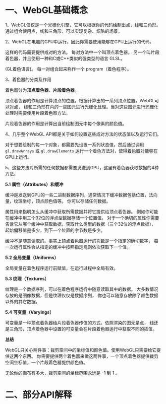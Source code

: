 # 一、WebGL基础概念

1、WebGL仅仅是一个光栅化引擎，它可以根据你的代码绘制出点，线和三角形。通过组合使用点，线和三角形，可以实现复杂、炫酷的场景。

2、WebGL在电脑的GPU中运行。因此你需要使用能够在GPU上运行的代码。

这样的代码需要提供成对的方法。 每对方法中一个叫顶点着色器， 另一个叫片段着色器，并且使用一种和C或C++类似的强类型的语言 GLSL。

(GL着色语言)。 每一对组合起来称作一个 program（着色程序）。

3、着色器的分类及作用 

着色器分为**顶点着色器**、**片段着色器**。 

顶点着色器的作用是计算顶点的位置。根据计算出的一系列顶点位置，WebGL可以对点， 线和三角形在内的一些图元进行光栅化处理。当对这些图元进行光栅化处理时需要使用片段着色器方法。 

片段着色器的作用是计算出当前绘制图元中每个像素的颜色值。

4、几乎整个WebGL API都是关于如何设置这些成对方法的状态值以及运行它们。

对于想要绘制的每一个对象，都需要先设置一系列状态值，然后通过调用 `gl.drawArrays` 或 `gl.drawElements` 运行一个着色方法对，使得着色器对能够在GPU上运行。

5、这些方法对所需的任何数据都需要发送到GPU，这里有着色器获取数据的4种方法。

**5.1 属性（Attributes）和缓冲**

缓冲是发送到GPU的一些二进制数据序列，通常情况下缓冲数据包括位置，法向量，纹理坐标，顶点颜色值等。 你可以存储任何数据。

属性用来指明怎么从缓冲中获取所需数据并将它提供给顶点着色器。 例如你可能在缓冲中用三个32位的浮点型数据存储一个位置值。 对于一个确切的属性你需要告诉它从哪个缓冲中获取数据，获取什么类型的数据（三个32位的浮点数据）， 起始偏移值是多少，到下一个位置的字节数是多少。

缓冲不是随意读取的。事实上顶点着色器运行的次数是一个指定的确切数字， 每一次运行属性会从指定的缓冲中按照指定规则依次获取下一个值。

**5.2 全局变量（Uniforms）**

全局变量在着色程序运行前赋值，在运行过程中全局有效。

**5.3 纹理（Textures）**

纹理是一个数据序列，可以在着色程序运行中随意读取其中的数据。 大多数情况存放的是图像数据，但是纹理仅仅是数据序列， 你也可以随意存放除了颜色数据以外的其它数据。

**5.4 可变量（Varyings）**

可变量是一种顶点着色器给片段着色器传值的方式，依照渲染的图元是点， 线还是三角形，顶点着色器中设置的可变量会在片段着色器运行中获取不同的插值。

**总结**

WebGL只关心两件事：裁剪空间中的坐标值和颜色值。使用WebGL只需要给它提供这两个东西。 你需要提供两个着色器来做这两件事，一个顶点着色器提供裁剪空间坐标值，一个片段着色器提供颜色值。

无论你的画布有多大，裁剪空间的坐标范围永远是 -1 到 1 。

# 二、部分API解释